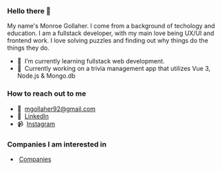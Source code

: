 ### Hello there 👋
My name's Monroe Gollaher. I come from a background of techology and education. I am a fullstack developer, with my main love being UX/UI and frontend work. I love solving puzzles and finding out why things do the things they do. 

- 🌱 &nbsp;I’m currently learning fullstack web development.
- 🔨 &nbsp;Currently working on a trivia management app that utilizes Vue 3, Node.js & Mongo.db

### How to reach out to me
- 📩 &nbsp;mgollaher92@gmail.com
- 💼 &nbsp;<a href="https://www.linkedin.com/in/monroe-gollaher/">LinkedIn</a>
- 📹 &nbsp;<a href="https://www.instagram.com/thisismonroe">Instagram</a>

### Companies I am interested in
- &nbsp;<a href="https://docs.google.com/spreadsheets/d/1HWCuXjPtoratqp5yD-71g9gj3Ot72TxjEEwECagHnWk/edit#gid=0">Companies</a>


<!--
**MonroeGollaher/MonroeGollaher** is a ✨ _special_ ✨ repository because its `README.md` (this file) appears on your GitHub profile.

Here are some ideas to get you started:

- 🔭 I’m currently working on ...
- 🌱 I’m currently learning ...
- 👯 I’m looking to collaborate on ...
- 🤔 I’m looking for help with ...
- 💬 Ask me about ...
- 📫 How to reach me: ...
- 😄 Pronouns: ...
- ⚡ Fun fact: ...
-->
